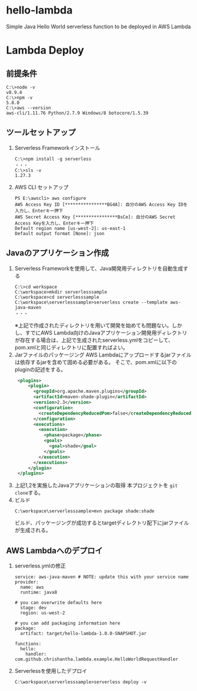 # hello-lambda
Simple Java Hello World serverless function to be deployed in AWS Lambda

# Lambda Deploy

## 前提条件
```
C:\>node -v
v8.9.4
C:\>npm -v
5.8.0
C:\>aws --version
aws-cli/1.11.76 Python/2.7.9 Windows/8 botocore/1.5.39
```


## ツールセットアップ

1. Serverless Frameworkインストール
   ```
   C:\>npm install -g serverless
   ・・・
   C:\>sls -v
   1.27.3
   ```
2. AWS CLI セットアップ
   ```
   PS E:\awscli> aws configure
   AWS Access Key ID [****************BG4A]: 自分のAWS Access Key IDを入力し、Enterキー押下
   AWS Secret Access Key [****************BsCe]: 自分のAWS Secret Access Keyを入力し、Enterキー押下
   Default region name [us-west-2]: us-east-1
   Default output format [None]: json
   ```

## Javaのアプリケーション作成
1. Serverless Frameworkを使用して、Java開発用ディレクトリを自動生成する
   ```
   C:\>cd workspace
   C:\workspace>mkdir serverlesssample
   C:\workspace>cd serverlesssample
   C:\workspace\serverlesssample>serverless create --template aws-java-maven
   ・・・
   ```
   ※上記で作成されたディレクトリを用いて開発を始めても問題ない。しかし、すでにAWS Lambda向けのJavaアプリケーション開発用ディレクトリが存在する場合は、上記で生成されたserverless.ymlをコピーして、pom.xmlと同じディレクトリに配置すればよい。
2. Jarファイルのパッケージング
   AWS Lambdaにアップロードするjarファイルは依存するjarを含めて固める必要がある。
   そこで、pom.xmlに以下のpluginの記述をする。
   ```pom.xml
    <plugins>
        <plugin>
          <groupId>org.apache.maven.plugins</groupId>
          <artifactId>maven-shade-plugin</artifactId>
          <version>2.3</version>
          <configuration>
            <createDependencyReducedPom>false</createDependencyReducedPom>
          </configuration>
          <executions>
            <execution>
              <phase>package</phase>
              <goals>
                <goal>shade</goal>
              </goals>
            </execution>
          </executions>
        </plugin>
    </plugins>
   ```
3. 上記1,2を実施したJavaアプリケーションの取得
   本プロジェクトを `git clone`する。
4. ビルド
   ```
   C:\workspace\serverlesssample>mvn package shade:shade
   ```
   ビルド、パッケージングが成功するとtargetディレクトリ配下にjarファイルが生成される。

## AWS Lambdaへのデプロイ
1. serverless.ymlの修正
   ```
   service: aws-java-maven # NOTE: update this with your service name
   provider:
     name: aws
     runtime: java8
   
   # you can overwrite defaults here
     stage: dev
     region: us-west-2
   
   # you can add packaging information here
   package:
     artifact: target/hello-lambda-1.0.0-SNAPSHOT.jar
   
   functions:
     hello:
       handler: com.github.chrishantha.lambda.example.HelloWorldRequestHandler
   ```
2. Serverlessを使用したデプロイ
   ```
   C:\workspace\serverlesssample>serverless deploy -v